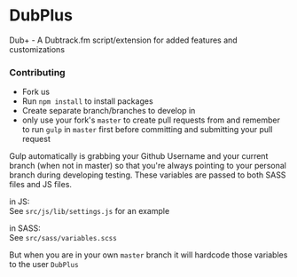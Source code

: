 # DubPlus
Dub+ - A Dubtrack.fm script/extension for added features and customizations

### Contributing

- Fork us    
- Run `npm install` to install packages    
- Create separate branch/branches to develop in    
- only use your fork's `master` to create pull requests from and remember to run `gulp` in `master` first before committing and submitting your pull request

Gulp automatically is grabbing your Github Username and your current branch (when not in master) so that you're always pointing to your personal branch during developing testing.  These variables are passed to both SASS files and JS files.  

in JS:    
See `src/js/lib/settings.js` for an example

in SASS:    
See `src/sass/variables.scss` 


But when you are in your own `master` branch it will hardcode those variables to the user `DubPlus`